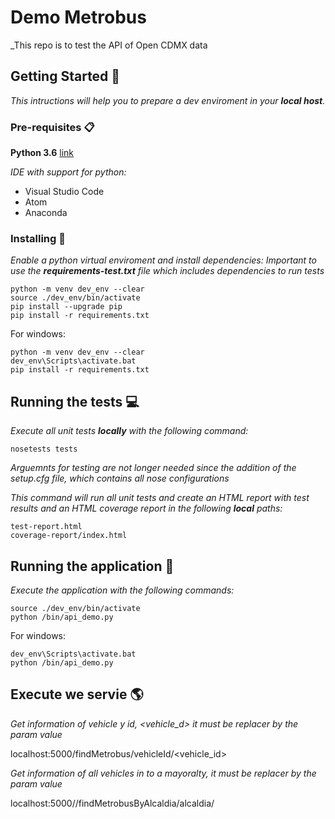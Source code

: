 # Demo Metrobus

_This repo is to test the API of Open CDMX data

## Getting Started :rocket:

_This intructions will help you to prepare a dev enviroment in your **local host**._

### Pre-requisites :clipboard:

**Python 3.6** [link](https://www.python.org/downloads/)

_IDE with support for python:_

* Visual Studio Code
* Atom
* Anaconda

### Installing :wrench:

_Enable a python virtual enviroment and install dependencies:_
_Important to use the **requirements-test.txt** file which includes dependencies to run tests_
```shellscript
python -m venv dev_env --clear
source ./dev_env/bin/activate
pip install --upgrade pip
pip install -r requirements.txt
```
For windows:
```shellscript
python -m venv dev_env --clear
dev_env\Scripts\activate.bat
pip install -r requirements.txt
```

## Running the tests :computer:

_Execute all unit tests **locally** with the following command:_

```shellscript
nosetests tests
```
_Arguemnts for testing are not longer needed since the addition of the setup.cfg file, which contains all nose configurations_

_This command will run all unit tests and create an HTML report with test results and an HTML coverage report in the following **local** paths:_

```shellscript
test-report.html
coverage-report/index.html
```

## Running the application :runner:

_Execute the application with the following commands:_

```shellscript
source ./dev_env/bin/activate
python /bin/api_demo.py
```
For windows:
```shellscript
dev_env\Scripts\activate.bat
python /bin/api_demo.py
```

## Execute we servie :earth_americas:

_Get information of vehicle y id, <vehicle_d> it must be replacer by the param value_

localhost:5000/findMetrobus/vehicleId/<vehicle_id>


_Get information of all vehicles in to a mayoralty, <alcaldia> it must be replacer by the param value_

localhost:5000//findMetrobusByAlcaldia/alcaldia/<alcaldia>
